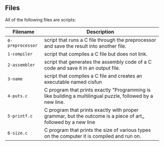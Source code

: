 ## Files
All of the following files are scripts:

| Filename | Description |
| -------- | ----------- |
| `0-preprocessor` | script that runs a C file through the preprocessor and save the result into another file.|
| `1-compiler`     | script that compiles a C file but does not link. |
| `2-assembler`    | script that generates the assembly code of a C code and save it in an output file. |
| `3-name`         | script that compiles a C file and creates an executable named cisfun |
| `4-puts.c`       | C program that prints exactly "Programming is like building a multilingual puzzle, followed by a new line. |
| `5-printf.c`     | C program that prints exactly with proper grammar, but the outcome is a piece of art,, followed by a new line |
| `6-size.c`       | C program that prints the size of various types on the computer it is compiled and run on. |
